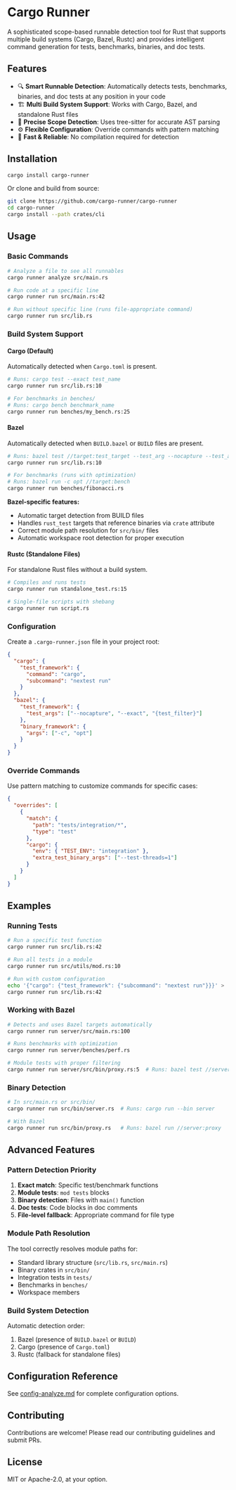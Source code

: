 # Cargo Runner

A sophisticated scope-based runnable detection tool for Rust that supports multiple build systems (Cargo, Bazel, Rustc) and provides intelligent command generation for tests, benchmarks, binaries, and doc tests.

## Features

- 🔍 **Smart Runnable Detection**: Automatically detects tests, benchmarks, binaries, and doc tests at any position in your code
- 🏗️ **Multi Build System Support**: Works with Cargo, Bazel, and standalone Rust files
- 🎯 **Precise Scope Detection**: Uses tree-sitter for accurate AST parsing
- ⚙️ **Flexible Configuration**: Override commands with pattern matching
- 🚀 **Fast & Reliable**: No compilation required for detection

## Installation

```bash
cargo install cargo-runner
```

Or clone and build from source:

```bash
git clone https://github.com/cargo-runner/cargo-runner
cd cargo-runner
cargo install --path crates/cli
```

## Usage

### Basic Commands

```bash
# Analyze a file to see all runnables
cargo runner analyze src/main.rs

# Run code at a specific line
cargo runner run src/main.rs:42

# Run without specific line (runs file-appropriate command)
cargo runner run src/lib.rs
```

### Build System Support

#### Cargo (Default)
Automatically detected when `Cargo.toml` is present.

```bash
# Runs: cargo test --exact test_name
cargo runner run src/lib.rs:10

# For benchmarks in benches/
# Runs: cargo bench benchmark_name
cargo runner run benches/my_bench.rs:25
```

#### Bazel
Automatically detected when `BUILD.bazel` or `BUILD` files are present.

```bash
# Runs: bazel test //target:test_target --test_arg --nocapture --test_arg --exact --test_arg test_name
cargo runner run src/lib.rs:10

# For benchmarks (runs with optimization)
# Runs: bazel run -c opt //target:bench
cargo runner run benches/fibonacci.rs
```

**Bazel-specific features:**
- Automatic target detection from BUILD files
- Handles `rust_test` targets that reference binaries via `crate` attribute
- Correct module path resolution for `src/bin/` files
- Automatic workspace root detection for proper execution

#### Rustc (Standalone Files)
For standalone Rust files without a build system.

```bash
# Compiles and runs tests
cargo runner run standalone_test.rs:15

# Single-file scripts with shebang
cargo runner run script.rs
```

### Configuration

Create a `.cargo-runner.json` file in your project root:

```json
{
  "cargo": {
    "test_framework": {
      "command": "cargo",
      "subcommand": "nextest run"
    }
  },
  "bazel": {
    "test_framework": {
      "test_args": ["--nocapture", "--exact", "{test_filter}"]
    },
    "binary_framework": {
      "args": ["-c", "opt"]
    }
  }
}
```

### Override Commands

Use pattern matching to customize commands for specific cases:

```json
{
  "overrides": [
    {
      "match": {
        "path": "tests/integration/*",
        "type": "test"
      },
      "cargo": {
        "env": { "TEST_ENV": "integration" },
        "extra_test_binary_args": ["--test-threads=1"]
      }
    }
  ]
}
```

## Examples

### Running Tests

```bash
# Run a specific test function
cargo runner run src/lib.rs:42

# Run all tests in a module
cargo runner run src/utils/mod.rs:10

# Run with custom configuration
echo '{"cargo": {"test_framework": {"subcommand": "nextest run"}}}' > .cargo-runner.json
cargo runner run src/lib.rs:42
```

### Working with Bazel

```bash
# Detects and uses Bazel targets automatically
cargo runner run server/src/main.rs:100

# Runs benchmarks with optimization
cargo runner run server/benches/perf.rs

# Module tests with proper filtering
cargo runner run server/src/bin/proxy.rs:5  # Runs: bazel test //server:proxy_test --test_arg tests
```

### Binary Detection

```bash
# In src/main.rs or src/bin/
cargo runner run src/bin/server.rs  # Runs: cargo run --bin server

# With Bazel
cargo runner run src/bin/proxy.rs   # Runs: bazel run //server:proxy
```

## Advanced Features

### Pattern Detection Priority

1. **Exact match**: Specific test/benchmark functions
2. **Module tests**: `mod tests` blocks
3. **Binary detection**: Files with `main()` function
4. **Doc tests**: Code blocks in doc comments
5. **File-level fallback**: Appropriate command for file type

### Module Path Resolution

The tool correctly resolves module paths for:
- Standard library structure (`src/lib.rs`, `src/main.rs`)
- Binary crates in `src/bin/`
- Integration tests in `tests/`
- Benchmarks in `benches/`
- Workspace members

### Build System Detection

Automatic detection order:
1. Bazel (presence of `BUILD.bazel` or `BUILD`)
2. Cargo (presence of `Cargo.toml`)
3. Rustc (fallback for standalone files)

## Configuration Reference

See [config-analyze.md](config-analyze.md) for complete configuration options.

## Contributing

Contributions are welcome! Please read our contributing guidelines and submit PRs.

## License

MIT or Apache-2.0, at your option.
